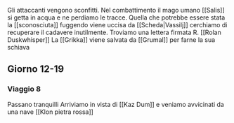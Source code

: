 Gli attaccanti vengono sconfitti.
Nel combattimento il mago umano [[Salis]] si getta in acqua e ne perdiamo le tracce. Quella che potrebbe essere stata la [[sconosciuta]] fuggendo viene uccisa da [[Scheda|Vassilj]] cerchiamo di recuperare il cadavere inutilmente. 
Troviamo una lettera firmata R. [[Rolan Duskwhisper]]
La [[Grikka]] viene salvata da [[Grumal]] per farne la sua schiava

## Giorno 12-19
### Viaggio 8
Passano tranquilli 
Arriviamo in vista di [[Kaz Dum]] e veniamo avvicinati da una nave [[Klon pietra rossa]]